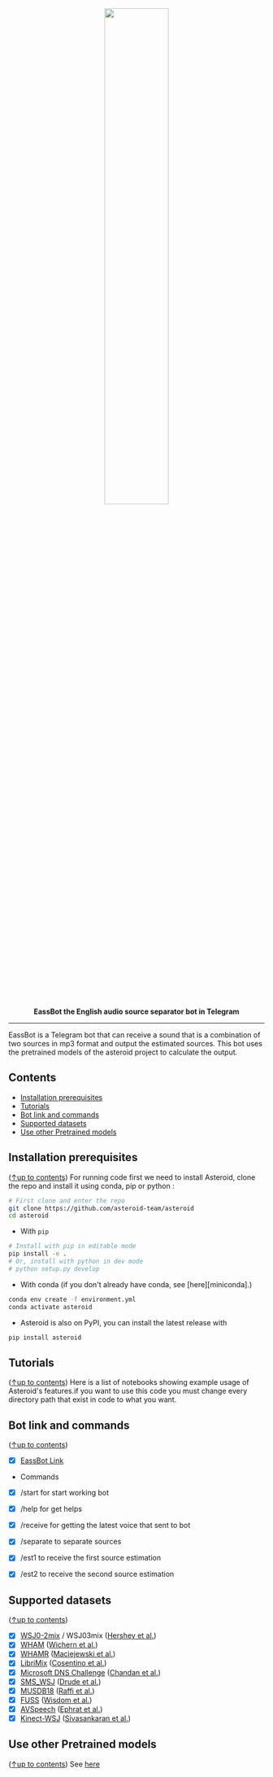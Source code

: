 <div align="center">
<img src="docs/source/_static/images/source_separation_io.png" width="50%">

**EassBot the English audio source separator bot in Telegram**



</div>

--------------------------------------------------------------------------------


EassBot is a Telegram bot that can receive a sound that is a combination of two sources in mp3 format and output the estimated sources. This bot uses the pretrained models of the asteroid project to calculate the output.



## Contents
- [Installation prerequisites](#installation-prerequisites)
- [Tutorials](#tutorials)
- [Bot link and commands](#Bot-link-and-commands)
- [Supported datasets](#supported-datasets)
- [Use other Pretrained models](#use-other-pretrained-models)

## Installation prerequisites
([↑up to contents](#contents))
For running code first we need to install Asteroid, clone the repo and install it using
conda, pip or python :
```bash
# First clone and enter the repo
git clone https://github.com/asteroid-team/asteroid
cd asteroid
```

- With `pip`
```bash
# Install with pip in editable mode
pip install -e .
# Or, install with python in dev mode
# python setup.py develop
```
- With conda (if you don't already have conda, see [here][miniconda].)
```bash
conda env create -f environment.yml
conda activate asteroid
```

- Asteroid is also on PyPI, you can install the latest release with
```bash
pip install asteroid
```

## Tutorials
([↑up to contents](#contents))
Here is a list of notebooks showing example usage of Asteroid's features.if you want to use  this code you must change every directory path that exist in code to what you want.


## Bot link and commands
([↑up to contents](#contents))
* [x] [EassBot Link](https://t.me/PASS_ASR_bot)
* Commands
* [x] /start for start working bot
* [x] /help for get helps
* [x] /receive for getting the latest voice that sent to bot
* [x] /separate to separate sources
* [x] /est1 to receive the first source estimation
* [x] /est2 to receive the second source estimation



## Supported datasets
([↑up to contents](#contents))
* [x] [WSJ0-2mix](./asteroid/egs/wsj0-mix) / WSJ03mix ([Hershey et al.](https://arxiv.org/abs/1508.04306))
* [x] [WHAM](./asteroid/egs/wham) ([Wichern et al.](https://arxiv.org/abs/1907.01160))
* [x] [WHAMR](./asteroid/egs/whamr) ([Maciejewski et al.](https://arxiv.org/abs/1910.10279))
* [x] [LibriMix](./asteroid/egs/librimix) ([Cosentino et al.](https://arxiv.org/abs/2005.11262))
* [x] [Microsoft DNS Challenge](./asteroid/egs/dns_challenge) ([Chandan et al.](https://arxiv.org/abs/2001.08662))
* [x] [SMS_WSJ](./asteroid/egs/sms_wsj) ([Drude et al.](https://arxiv.org/abs/1910.13934))
* [x] [MUSDB18](./asteroid/asteroid/data/musdb18_dataset.py) ([Raffi et al.](https://hal.inria.fr/hal-02190845))
* [x] [FUSS](./asteroid/asteroid/data/fuss_dataset.py) ([Wisdom et al.](https://zenodo.org/record/3694384#.XmUAM-lw3g4))
* [x] [AVSpeech](./asteroid/asteroid/data/avspeech_dataset.py) ([Ephrat et al.](https://arxiv.org/abs/1804.03619))
* [x] [Kinect-WSJ](./asteroid/asteroid/data/kinect_wsj.py) ([Sivasankaran et al.](https://github.com/sunits/Reverberated_WSJ_2MIX))

## Use other Pretrained models
([↑up to contents](#contents))
See [here](./asteroid/docs/source/readmes/pretrained_models.md)



